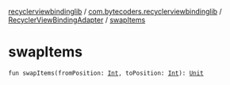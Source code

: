 [recyclerviewbindinglib](../../index.md) / [com.bytecoders.recyclerviewbindinglib](../index.md) / [RecyclerViewBindingAdapter](index.md) / [swapItems](./swap-items.md)

# swapItems

`fun swapItems(fromPosition: `[`Int`](https://kotlinlang.org/api/latest/jvm/stdlib/kotlin/-int/index.html)`, toPosition: `[`Int`](https://kotlinlang.org/api/latest/jvm/stdlib/kotlin/-int/index.html)`): `[`Unit`](https://kotlinlang.org/api/latest/jvm/stdlib/kotlin/-unit/index.html)